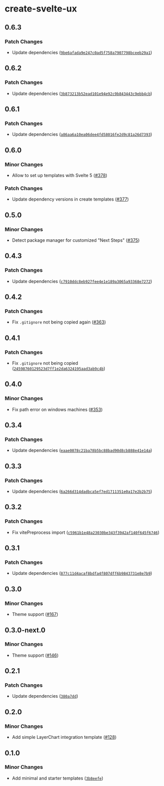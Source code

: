 # create-svelte-ux

## 0.6.3

### Patch Changes

- Update dependencies ([`9be6afada9e247c0ad5f758a7907798bceeb29a1`](https://github.com/techniq/svelte-ux/commit/9be6afada9e247c0ad5f758a7907798bceeb29a1))

## 0.6.2

### Patch Changes

- Update dependencies ([`3b873213b52ead101e94e92c9b843443c9ebb4cb`](https://github.com/techniq/svelte-ux/commit/3b873213b52ead101e94e92c9b843443c9ebb4cb))

## 0.6.1

### Patch Changes

- Update dependencies ([`a86aa6a10ea06dee4fd58016fe2d9c81a26d7393`](https://github.com/techniq/svelte-ux/commit/a86aa6a10ea06dee4fd58016fe2d9c81a26d7393))

## 0.6.0

### Minor Changes

- Allow to set up templates with Svelte 5 ([#378](https://github.com/techniq/svelte-ux/pull/378))

### Patch Changes

- Update dependency versions in create templates ([#377](https://github.com/techniq/svelte-ux/pull/377))

## 0.5.0

### Minor Changes

- Detect package manager for customized "Next Steps" ([#375](https://github.com/techniq/svelte-ux/pull/375))

## 0.4.3

### Patch Changes

- Update dependencies ([`c7910ddc8eb927fee4e1e189a3065a93368e7272`](https://github.com/techniq/svelte-ux/commit/c7910ddc8eb927fee4e1e189a3065a93368e7272))

## 0.4.2

### Patch Changes

- Fix `.gitignore` not being copied again ([#363](https://github.com/techniq/svelte-ux/pull/363))

## 0.4.1

### Patch Changes

- Fix `.gitignore` not being copied ([`24598760129523d7ff1e2da6324195aad3ab9c4b`](https://github.com/techniq/svelte-ux/commit/24598760129523d7ff1e2da6324195aad3ab9c4b))

## 0.4.0

### Minor Changes

- Fix path error on windows machines ([#353](https://github.com/techniq/svelte-ux/pull/353))

## 0.3.4

### Patch Changes

- Update dependencies ([`eaae0078c21ba78b5bc88bad90d8cb888e41e14a`](https://github.com/techniq/svelte-ux/commit/eaae0078c21ba78b5bc88bad90d8cb888e41e14a))

## 0.3.3

### Patch Changes

- Update dependencies ([`6a266d314dadbca5ef7ed1711351e0a17e2b2b75`](https://github.com/techniq/svelte-ux/commit/6a266d314dadbca5ef7ed1711351e0a17e2b2b75))

## 0.3.2

### Patch Changes

- Fix vitePreprocess import ([`c5961b1e48a23030be343f3942af140f645f6746`](https://github.com/techniq/svelte-ux/commit/c5961b1e48a23030be343f3942af140f645f6746))

## 0.3.1

### Patch Changes

- Update dependencies ([`877c11d4acaf8bdfa4f807dff6b9843731e8e7b9`](https://github.com/techniq/svelte-ux/commit/877c11d4acaf8bdfa4f807dff6b9843731e8e7b9))

## 0.3.0

### Minor Changes

- Theme support ([#167](https://github.com/techniq/svelte-ux/pull/167))

## 0.3.0-next.0

### Minor Changes

- Theme support ([#146](https://github.com/techniq/svelte-ux/pull/146))

## 0.2.1

### Patch Changes

- Update dependencies ([`380a7dd`](https://github.com/techniq/svelte-ux/commit/380a7ddc680949cf6df0416aae3888bbda7b4883))

## 0.2.0

### Minor Changes

- Add simple LayerChart integration template ([#128](https://github.com/techniq/svelte-ux/pull/128))

## 0.1.0

### Minor Changes

- Add minimal and starter templates ([`3b8eefe`](https://github.com/techniq/svelte-ux/commit/3b8eefecef1882e4ab36bff04dc3450784b1a426))
